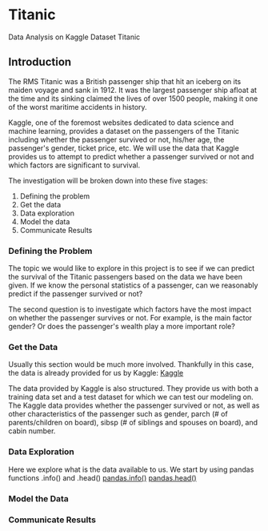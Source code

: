 # Titanic
Data Analysis on Kaggle Dataset Titanic

## Introduction
The RMS Titanic was a British passenger ship that hit an iceberg on its maiden voyage and sank in 1912. It was the largest passenger ship afloat at the time and its sinking claimed the lives of over 1500 people, making it one of the worst maritime accidents in history. 

Kaggle, one of the foremost websites dedicated to data science and machine learning, provides a dataset on the passengers of the Titanic including whether the passenger survived or not, his/her age, the passenger's gender, ticket price, etc. We will use the data that Kaggle provides us to attempt to predict whether a passenger survived or not and which factors are significant to survival. 

The investigation will be broken down into these five stages:
1. Defining the problem
2. Get the data
3. Data exploration
4. Model the data
5. Communicate Results

### Defining the Problem
The topic we would like to explore in this project is to see if we can predict the survival of the Titanic passengers based on the data we have been given. If we know the personal statistics of a passenger, can we reasonably predict if the passenger survived or not?

The second question is to investigate which factors have the most impact on whether the passenger survives or not. For example, is the main factor gender? Or does the passenger's wealth play a more important role?
### Get the Data
Usually this section would be much more involved. Thankfully in this case, the data is already provided for us by Kaggle: [Kaggle](https://www.kaggle.com/c/titanic/data)

The data provided by Kaggle is also structured. They provide us with both a training data set and a test dataset for which we can test our modeling on. 
The Kaggle data provides whether the passenger survived or not, as well as other characteristics of the passenger such as gender, parch (# of parents/children on board), sibsp (# of siblings and spouses on board), and cabin number.
### Data Exploration
Here we explore what is the data available to us. We start by using pandas functions .info() and .head()
[pandas.info()](Images/info.png)
[pandas.head()](Images/dataHead.png)


### Model the Data
### Communicate Results
